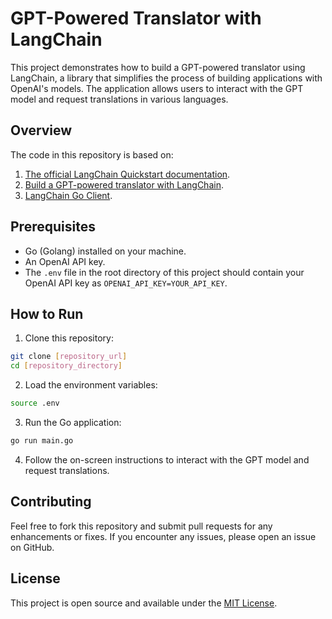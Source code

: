 # GPT-Powered Translator with LangChain

This project demonstrates how to build a GPT-powered translator using LangChain, a library that simplifies the process of building applications with OpenAI's models. The application allows users to interact with the GPT model and request translations in various languages.

## Overview

The code in this repository is based on:

1. [The official LangChain Quickstart documentation](https://python.langchain.com/docs/get_started/quickstart#environment-setup).
2. [Build a GPT-powered translator with LangChain](https://levelup.gitconnected.com/build-a-gpt-powered-translator-with-langchain-3e6915914daf).
3. [LangChain Go Client](https://github.com/tmc/langchaingo).

## Prerequisites

- Go (Golang) installed on your machine.
- An OpenAI API key.
- The `.env` file in the root directory of this project should contain your OpenAI API key as `OPENAI_API_KEY=YOUR_API_KEY`.

## How to Run

1. Clone this repository:

```bash
git clone [repository_url]
cd [repository_directory]
```

2. Load the environment variables:

```bash
source .env
```

3. Run the Go application:

```bash
go run main.go
```

4. Follow the on-screen instructions to interact with the GPT model and request translations.

## Contributing

Feel free to fork this repository and submit pull requests for any enhancements or fixes. If you encounter any issues, please open an issue on GitHub.

## License

This project is open source and available under the [MIT License](LICENSE).
